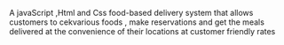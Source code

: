A javaScript ,Html and Css food-based delivery system that allows customers to cekvarious foods ,  make reservations and get the meals delivered  at the convenience of their locations at customer friendly rates



